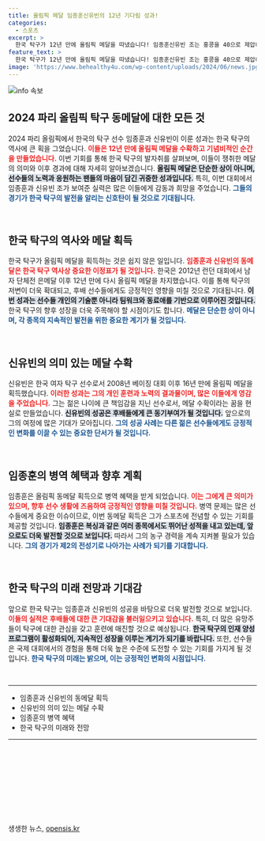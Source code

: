 ```yaml
---
title: 올림픽 메달 임종훈신유빈의 12년 기다림 성과!
categories:
  - 스포츠
excerpt: >
  한국 탁구가 12년 만에 올림픽 메달을 따냈습니다! 임종훈신유빈 조는 홍콩을 40으로 제압하고 동메달을 획득, 신유빈은 16년 만에 여자 선수로 메달을 차지했습니다. 탁구의 기세를 이어 한국 수영과 유도에서도 새로운 기록이 쓰이고 있습니다.
feature_text: >
  한국 탁구가 12년 만에 올림픽 메달을 따냈습니다! 임종훈신유빈 조는 홍콩을 40으로 제압하고 동메달을 획득, 신유빈은 16년 만에 여자 선수로 메달을 차지했습니다. 탁구의 기세를 이어 한국 수영과 유도에서도 새로운 기록이 쓰이고 있습니다.
image: 'https://www.behealthy4u.com/wp-content/uploads/2024/06/news.jpg'
---
```


<p><img src="https://www.behealthy4u.com/wp-content/uploads/2024/06/news.jpg" alt="info 속보" /></p>

<h2 data-ke-size="size26">2024 파리 올림픽 탁구 동메달에 대한 모든 것</h2>

<p data-ke-size="size16">2024 파리 올림픽에서 한국의 탁구 선수 임종훈과 신유빈이 이룬 성과는 한국 탁구의 역사에 큰 획을 그었습니다. <b><span style="color: #ee2323;">이들은 12년 만에 올림픽 메달을 수확하고 기념비적인 순간을 만들었습니다.</span></b> 이번 기회를 통해 한국 탁구의 발자취를 살펴보며, 이들이 쟁취한 메달의 의미와 이후 경과에 대해 자세히 알아보겠습니다. <b><span style="background-color: #21538527;">올림픽 메달은 단순한 상이 아니며, 선수들의 노력과 응원하는 팬들의 마음이 담긴 귀중한 성과입니다.</span></b> 특히, 이번 대회에서 임종훈과 신유빈 조가 보여준 실력은 많은 이들에게 감동과 희망을 주었습니다. <b><span style="color: #1a5490;">그들의 경기가 한국 탁구의 발전을 알리는 신호탄이 될 것으로 기대됩니다.</span></b></p>

<p data-ke-size="size16">&nbsp;</p>

<h2 data-ke-size="size26">한국 탁구의 역사와 메달 획득</h2>

<p data-ke-size="size16">한국 탁구가 올림픽 메달을 획득하는 것은 쉽지 않은 일입니다. <b><span style="color: #ee2323;">임종훈과 신유빈의 동메달은 한국 탁구 역사상 중요한 이정표가 될 것입니다.</span></b> 한국은 2012년 런던 대회에서 남자 단체전 은메달 이후 12년 만에 다시 올림픽 메달을 차지했습니다. 이를 통해 탁구의 저변이 더욱 확대되고, 후배 선수들에게도 긍정적인 영향을 미칠 것으로 기대됩니다. <b><span style="background-color: #21538527;">이번 성과는 선수들 개인의 기술뿐 아니라 팀워크와 동료애를 기반으로 이루어진 것입니다.</span></b> 한국 탁구의 향후 성장을 더욱 주목해야 할 시점이기도 합니다. <b><span style="color: #1a5490;">메달은 단순한 상이 아니며, 각 종목의 지속적인 발전을 위한 중요한 계기가 될 것입니다.</span></b></p>

<p data-ke-size="size16">&nbsp;</p>

<h2 data-ke-size="size26">신유빈의 의미 있는 메달 수확</h2>

<p data-ke-size="size16">신유빈은 한국 여자 탁구 선수로서 2008년 베이징 대회 이후 16년 만에 올림픽 메달을 획득했습니다. <b><span style="color: #ee2323;">이러한 성과는 그의 개인 훈련과 노력의 결과물이며, 많은 이들에게 영감을 주었습니다.</span></b> 그는 젊은 나이에 큰 책임감을 지닌 선수로서, 메달 수확이라는 꿈을 현실로 만들었습니다. <b><span style="background-color: #21538527;">신유빈의 성공은 후배들에게 큰 동기부여가 될 것입니다.</span></b> 앞으로의 그의 여정에 많은 기대가 모아집니다. <b><span style="color: #1a5490;">그의 성공 사례는 다른 젊은 선수들에게도 긍정적인 변화를 이끌 수 있는 중요한 단서가 될 것입니다.</span></b></p>

<p data-ke-size="size16">&nbsp;</p>

<h2 data-ke-size="size26">임종훈의 병역 혜택과 향후 계획</h2>

<p data-ke-size="size16">임종훈은 올림픽 동메달 획득으로 병역 혜택을 받게 되었습니다. <b><span style="color: #ee2323;">이는 그에게 큰 의미가 있으며, 향후 선수 생활에 즈음하여 긍정적인 영향을 미칠 것입니다.</span></b> 병역 문제는 많은 선수들에게 중요한 이슈이므로, 이번 동메달 획득은 그가 스포츠에 전념할 수 있는 기회를 제공할 것입니다. <b><span style="background-color: #21538527;">임종훈은 복싱과 같은 여러 종목에서도 뛰어난 성적을 내고 있는데, 앞으로도 더욱 발전할 것으로 보입니다.</span></b> 따라서 그의 농구 경력을 계속 지켜볼 필요가 있습니다. <b><span style="color: #1a5490;">그의 경기가 제2의 전성기로 나아가는 사례가 되기를 기대합니다.</span></b></p>

<p data-ke-size="size16">&nbsp;</p>

<h2 data-ke-size="size26">한국 탁구의 미래 전망과 기대감</h2>

<p data-ke-size="size16">앞으로 한국 탁구는 임종훈과 신유빈의 성공을 바탕으로 더욱 발전할 것으로 보입니다. <b><span style="color: #ee2323;">이들의 실적은 후배들에 대한 큰 기대감을 불러일으키고 있습니다.</span></b> 특히, 더 많은 유망주들이 탁구에 대한 관심을 갖고 훈련에 매진할 것으로 예상됩니다. <b><span style="background-color: #21538527;">한국 탁구의 인재 양성 프로그램이 활성화되어, 지속적인 성장을 이루는 계기가 되기를 바랍니다.</span></b> 또한, 선수들은 국제 대회에서의 경험을 통해 더욱 높은 수준에 도전할 수 있는 기회를 가지게 될 것입니다. <b><span style="color: #1a5490;">한국 탁구의 미래는 밝으며, 이는 긍정적인 변화의 시점입니다.</span></b></p>

<p data-ke-size="size16">&nbsp;</p>

<hr />

<ul>
    <li>임종훈과 신유빈의 동메달 획득</li>
    <li>신유빈의 의미 있는 메달 수확</li>
    <li>임종훈의 병역 혜택</li>
    <li>한국 탁구의 미래와 전망</li>
</ul>

<hr />

<p data-ke-size="size16">&nbsp;</p>

<p data-ke-size="size16">&nbsp;</p>

<p data-ke-size="size16">&nbsp;</p>

<p data-ke-size="size16">&nbsp;</p>

<p data-ke-size="size16">&nbsp;</p>
생생한 뉴스, <a href="https://opensis.kr" rel="dofollow">opensis.kr</a>



